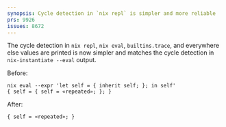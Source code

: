 ```yaml
---
synopsis: Cycle detection in `nix repl` is simpler and more reliable
prs: 9926
issues: 8672
---
```


The cycle detection in `nix repl`, `nix eval`, `builtins.trace`, and everywhere
else values are printed is now simpler and matches the cycle detection in
`nix-instantiate --eval` output.

Before:

```
nix eval --expr 'let self = { inherit self; }; in self'
{ self = { self = «repeated»; }; }
```

After:

```
{ self = «repeated»; }
```
